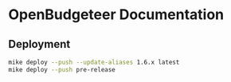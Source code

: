 # OpenBudgeteer Documentation

## Deployment

``` bash
mike deploy --push --update-aliases 1.6.x latest
mike deploy --push pre-release
```
